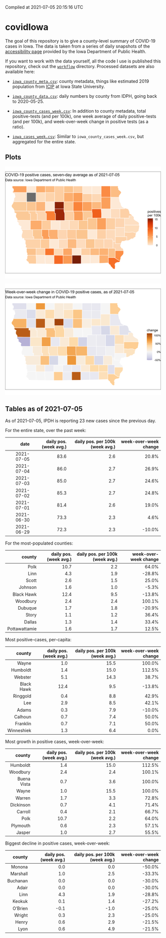 Compiled at 2021-07-05 20:15:16 UTC

<!-- README.md is generated from README.Rmd. Please edit that file -->

# covidIowa

<!-- badges: start -->

<!-- badges: end -->

The goal of this repository is to give a county-level summary of
COVID-19 cases in Iowa. The data is taken from a series of daily
snapshots of the [accessibility
page](https://coronavirus.iowa.gov/pages/access) provided by the Iowa
Department of Public Health.

If you want to work with the data yourself, all the code I use is
published this repository, check out the [`workflow`](workflow)
directory. Processed datasets are also available here:

  - [`iowa_county_meta.csv`](https://raw.githubusercontent.com/ijlyttle/covidIowa/master/workflow/data/99-publish/iowa_county_meta.csv):
    county metadata, things like estimated 2019 population from
    [ICIP](https://www.icip.iastate.edu/tables/population/counties-estimates)
    at Iowa State University.

  - [`iowa_county_data.csv`](https://raw.githubusercontent.com/ijlyttle/covidIowa/master/workflow/data/99-publish/iowa_county_data.csv):
    daily numbers by county from IDPH, going back to 2020-05-25.

  - [`iowa_county_cases_week.csv`](https://raw.githubusercontent.com/ijlyttle/covidIowa/master/workflow/data/99-publish/iowa_county_data.csv):
    In addition to county metadata, total positive-tests (and per 100k),
    one week average of daily positive-tests (and per 100k), and
    week-over-week change in positive tests (as a ratio).

  - [`iowa_cases_week.csv`](https://raw.githubusercontent.com/ijlyttle/covidIowa/master/workflow/data/99-publish/iowa_cases_week.csv):
    Similar to `iowa_county_cases_week.csv`, but aggregated for the
    entire state.

## Plots

![](workflow/data/99-publish/iowa_cases.png)

![](workflow/data/99-publish/iowa_change.png)

## Tables as of 2021-07-05

As of 2021-07-05, IPDH is reporting 23 new cases since the previous day.

For the entire state, over the past week:

|       date | daily pos. (week avg.) | daily pos. per 100k (week avg.) | week-over-week change |
| ---------: | ---------------------: | ------------------------------: | --------------------: |
| 2021-07-05 |                   83.6 |                             2.6 |                 20.8% |
| 2021-07-04 |                   86.0 |                             2.7 |                 26.9% |
| 2021-07-03 |                   85.0 |                             2.7 |                 24.6% |
| 2021-07-02 |                   85.3 |                             2.7 |                 24.8% |
| 2021-07-01 |                   81.4 |                             2.6 |                 19.0% |
| 2021-06-30 |                   73.3 |                             2.3 |                  4.6% |
| 2021-06-29 |                   72.3 |                             2.3 |               \-10.0% |

For the most-populated counties:

|        county | daily pos. (week avg.) | daily pos. per 100k (week avg.) | week-over-week change |
| ------------: | ---------------------: | ------------------------------: | --------------------: |
|          Polk |                   10.7 |                             2.2 |                 64.0% |
|          Linn |                    4.3 |                             1.9 |               \-28.8% |
|         Scott |                    2.6 |                             1.5 |                 25.0% |
|       Johnson |                    1.6 |                             1.0 |                \-5.3% |
|    Black Hawk |                   12.4 |                             9.5 |               \-13.8% |
|      Woodbury |                    2.4 |                             2.4 |                100.1% |
|       Dubuque |                    1.7 |                             1.8 |               \-20.9% |
|         Story |                    1.1 |                             1.2 |                 36.4% |
|        Dallas |                    1.3 |                             1.4 |                 33.4% |
| Pottawattamie |                    1.6 |                             1.7 |                 12.5% |

Most positive-cases, per-capita:

|     county | daily pos. (week avg.) | daily pos. per 100k (week avg.) | week-over-week change |
| ---------: | ---------------------: | ------------------------------: | --------------------: |
|      Wayne |                    1.0 |                            15.5 |                100.0% |
|   Humboldt |                    1.4 |                            15.0 |                112.5% |
|    Webster |                    5.1 |                            14.3 |                 38.7% |
| Black Hawk |                   12.4 |                             9.5 |               \-13.8% |
|   Ringgold |                    0.4 |                             8.8 |                 42.9% |
|        Lee |                    2.9 |                             8.5 |                 42.1% |
|      Adams |                    0.3 |                             7.9 |               \-10.0% |
|    Calhoun |                    0.7 |                             7.4 |                 50.0% |
|   Franklin |                    0.7 |                             7.1 |                 50.0% |
| Winneshiek |                    1.3 |                             6.4 |                  0.0% |

Most growth in positive cases, week-over-week:

|      county | daily pos. (week avg.) | daily pos. per 100k (week avg.) | week-over-week change |
| ----------: | ---------------------: | ------------------------------: | --------------------: |
|    Humboldt |                    1.4 |                            15.0 |                112.5% |
|    Woodbury |                    2.4 |                             2.4 |                100.1% |
| Buena Vista |                    0.7 |                             3.6 |                100.0% |
|       Wayne |                    1.0 |                            15.5 |                100.0% |
|      Warren |                    1.7 |                             3.3 |                 72.8% |
|   Dickinson |                    0.7 |                             4.1 |                 71.4% |
|     Carroll |                    0.4 |                             2.1 |                 66.7% |
|        Polk |                   10.7 |                             2.2 |                 64.0% |
|    Plymouth |                    0.6 |                             2.3 |                 57.1% |
|      Jasper |                    1.0 |                             2.7 |                 55.5% |

Biggest decline in positive cases, week-over-week:

|   county | daily pos. (week avg.) | daily pos. per 100k (week avg.) | week-over-week change |
| -------: | ---------------------: | ------------------------------: | --------------------: |
|   Monona |                    0.0 |                             0.0 |               \-50.0% |
| Marshall |                    1.0 |                             2.5 |               \-33.3% |
| Buchanan |                    0.0 |                             0.0 |               \-30.0% |
|    Adair |                    0.0 |                             0.0 |               \-30.0% |
|     Linn |                    4.3 |                             1.9 |               \-28.8% |
|   Keokuk |                    0.1 |                             1.4 |               \-27.2% |
|  O’Brien |                  \-0.1 |                           \-1.0 |               \-25.0% |
|   Wright |                    0.3 |                             2.3 |               \-25.0% |
|    Henry |                    0.6 |                             2.9 |               \-21.5% |
|     Lyon |                    0.6 |                             4.9 |               \-21.5% |
